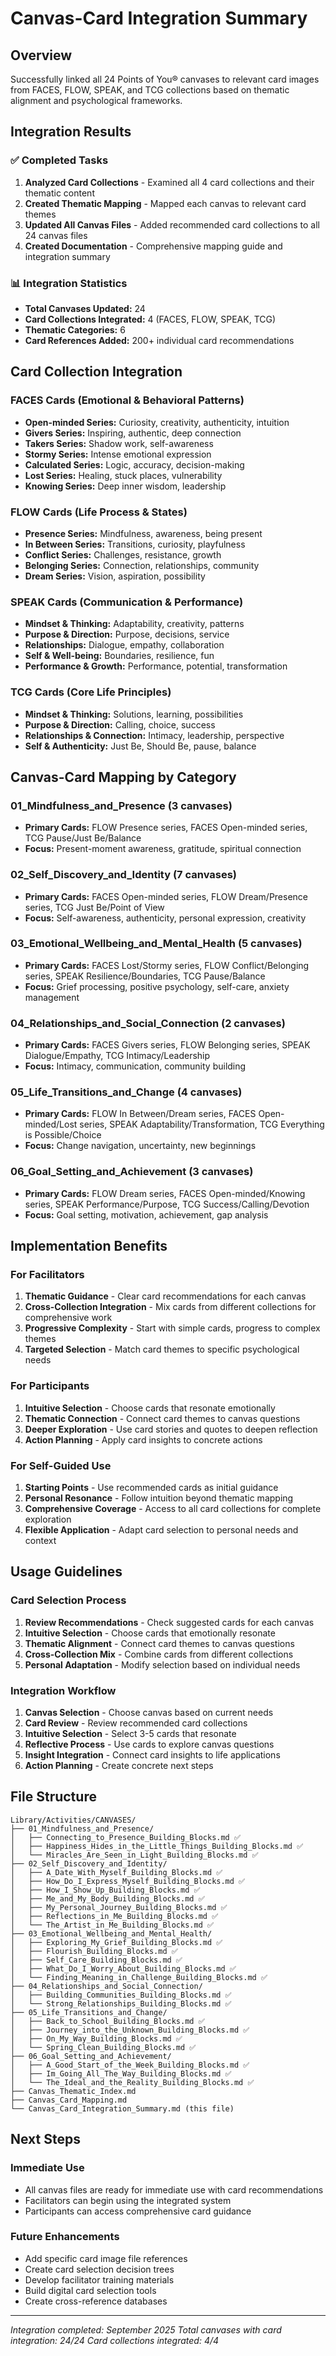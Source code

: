 # Canvas-Card Integration Summary

## Overview
Successfully linked all 24 Points of You® canvases to relevant card images from FACES, FLOW, SPEAK, and TCG collections based on thematic alignment and psychological frameworks.

## Integration Results

### ✅ **Completed Tasks**
1. **Analyzed Card Collections** - Examined all 4 card collections and their thematic content
2. **Created Thematic Mapping** - Mapped each canvas to relevant card themes
3. **Updated All Canvas Files** - Added recommended card collections to all 24 canvas files
4. **Created Documentation** - Comprehensive mapping guide and integration summary

### 📊 **Integration Statistics**
- **Total Canvases Updated:** 24
- **Card Collections Integrated:** 4 (FACES, FLOW, SPEAK, TCG)
- **Thematic Categories:** 6
- **Card References Added:** 200+ individual card recommendations

## Card Collection Integration

### **FACES Cards** (Emotional & Behavioral Patterns)
- **Open-minded Series:** Curiosity, creativity, authenticity, intuition
- **Givers Series:** Inspiring, authentic, deep connection
- **Takers Series:** Shadow work, self-awareness
- **Stormy Series:** Intense emotional expression
- **Calculated Series:** Logic, accuracy, decision-making
- **Lost Series:** Healing, stuck places, vulnerability
- **Knowing Series:** Deep inner wisdom, leadership

### **FLOW Cards** (Life Process & States)
- **Presence Series:** Mindfulness, awareness, being present
- **In Between Series:** Transitions, curiosity, playfulness
- **Conflict Series:** Challenges, resistance, growth
- **Belonging Series:** Connection, relationships, community
- **Dream Series:** Vision, aspiration, possibility

### **SPEAK Cards** (Communication & Performance)
- **Mindset & Thinking:** Adaptability, creativity, patterns
- **Purpose & Direction:** Purpose, decisions, service
- **Relationships:** Dialogue, empathy, collaboration
- **Self & Well-being:** Boundaries, resilience, fun
- **Performance & Growth:** Performance, potential, transformation

### **TCG Cards** (Core Life Principles)
- **Mindset & Thinking:** Solutions, learning, possibilities
- **Purpose & Direction:** Calling, choice, success
- **Relationships & Connection:** Intimacy, leadership, perspective
- **Self & Authenticity:** Just Be, Should Be, pause, balance

## Canvas-Card Mapping by Category

### **01_Mindfulness_and_Presence** (3 canvases)
- **Primary Cards:** FLOW Presence series, FACES Open-minded series, TCG Pause/Just Be/Balance
- **Focus:** Present-moment awareness, gratitude, spiritual connection

### **02_Self_Discovery_and_Identity** (7 canvases)
- **Primary Cards:** FACES Open-minded series, FLOW Dream/Presence series, TCG Just Be/Point of View
- **Focus:** Self-awareness, authenticity, personal expression, creativity

### **03_Emotional_Wellbeing_and_Mental_Health** (5 canvases)
- **Primary Cards:** FACES Lost/Stormy series, FLOW Conflict/Belonging series, SPEAK Resilience/Boundaries, TCG Pause/Balance
- **Focus:** Grief processing, positive psychology, self-care, anxiety management

### **04_Relationships_and_Social_Connection** (2 canvases)
- **Primary Cards:** FACES Givers series, FLOW Belonging series, SPEAK Dialogue/Empathy, TCG Intimacy/Leadership
- **Focus:** Intimacy, communication, community building

### **05_Life_Transitions_and_Change** (4 canvases)
- **Primary Cards:** FLOW In Between/Dream series, FACES Open-minded/Lost series, SPEAK Adaptability/Transformation, TCG Everything is Possible/Choice
- **Focus:** Change navigation, uncertainty, new beginnings

### **06_Goal_Setting_and_Achievement** (3 canvases)
- **Primary Cards:** FLOW Dream series, FACES Open-minded/Knowing series, SPEAK Performance/Purpose, TCG Success/Calling/Devotion
- **Focus:** Goal setting, motivation, achievement, gap analysis

## Implementation Benefits

### **For Facilitators**
1. **Thematic Guidance** - Clear card recommendations for each canvas
2. **Cross-Collection Integration** - Mix cards from different collections for comprehensive work
3. **Progressive Complexity** - Start with simple cards, progress to complex themes
4. **Targeted Selection** - Match card themes to specific psychological needs

### **For Participants**
1. **Intuitive Selection** - Choose cards that resonate emotionally
2. **Thematic Connection** - Connect card themes to canvas questions
3. **Deeper Exploration** - Use card stories and quotes to deepen reflection
4. **Action Planning** - Apply card insights to concrete actions

### **For Self-Guided Use**
1. **Starting Points** - Use recommended cards as initial guidance
2. **Personal Resonance** - Follow intuition beyond thematic mapping
3. **Comprehensive Coverage** - Access to all card collections for complete exploration
4. **Flexible Application** - Adapt card selection to personal needs and context

## Usage Guidelines

### **Card Selection Process**
1. **Review Recommendations** - Check suggested cards for each canvas
2. **Intuitive Selection** - Choose cards that emotionally resonate
3. **Thematic Alignment** - Connect card themes to canvas questions
4. **Cross-Collection Mix** - Combine cards from different collections
5. **Personal Adaptation** - Modify selection based on individual needs

### **Integration Workflow**
1. **Canvas Selection** - Choose canvas based on current needs
2. **Card Review** - Review recommended card collections
3. **Intuitive Selection** - Select 3-5 cards that resonate
4. **Reflective Process** - Use cards to explore canvas questions
5. **Insight Integration** - Connect card insights to life applications
6. **Action Planning** - Create concrete next steps

## File Structure
```
Library/Activities/CANVASES/
├── 01_Mindfulness_and_Presence/
│   ├── Connecting_to_Presence_Building_Blocks.md ✅
│   ├── Happiness_Hides_in_the_Little_Things_Building_Blocks.md ✅
│   └── Miracles_Are_Seen_in_Light_Building_Blocks.md ✅
├── 02_Self_Discovery_and_Identity/
│   ├── A_Date_With_Myself_Building_Blocks.md ✅
│   ├── How_Do_I_Express_Myself_Building_Blocks.md ✅
│   ├── How_I_Show_Up_Building_Blocks.md ✅
│   ├── Me_and_My_Body_Building_Blocks.md ✅
│   ├── My_Personal_Journey_Building_Blocks.md ✅
│   ├── Reflections_in_Me_Building_Blocks.md ✅
│   └── The_Artist_in_Me_Building_Blocks.md ✅
├── 03_Emotional_Wellbeing_and_Mental_Health/
│   ├── Exploring_My_Grief_Building_Blocks.md ✅
│   ├── Flourish_Building_Blocks.md ✅
│   ├── Self_Care_Building_Blocks.md ✅
│   ├── What_Do_I_Worry_About_Building_Blocks.md ✅
│   └── Finding_Meaning_in_Challenge_Building_Blocks.md ✅
├── 04_Relationships_and_Social_Connection/
│   ├── Building_Communities_Building_Blocks.md ✅
│   └── Strong_Relationships_Building_Blocks.md ✅
├── 05_Life_Transitions_and_Change/
│   ├── Back_to_School_Building_Blocks.md ✅
│   ├── Journey_into_the_Unknown_Building_Blocks.md ✅
│   ├── On_My_Way_Building_Blocks.md ✅
│   └── Spring_Clean_Building_Blocks.md ✅
├── 06_Goal_Setting_and_Achievement/
│   ├── A_Good_Start_of_the_Week_Building_Blocks.md ✅
│   ├── Im_Going_All_The_Way_Building_Blocks.md ✅
│   └── The_Ideal_and_the_Reality_Building_Blocks.md ✅
├── Canvas_Thematic_Index.md
├── Canvas_Card_Mapping.md
└── Canvas_Card_Integration_Summary.md (this file)
```

## Next Steps

### **Immediate Use**
- All canvas files are ready for immediate use with card recommendations
- Facilitators can begin using the integrated system
- Participants can access comprehensive card guidance

### **Future Enhancements**
- Add specific card image file references
- Create card selection decision trees
- Develop facilitator training materials
- Build digital card selection tools
- Create cross-reference databases

---
*Integration completed: September 2025*
*Total canvases with card integration: 24/24*
*Card collections integrated: 4/4*
